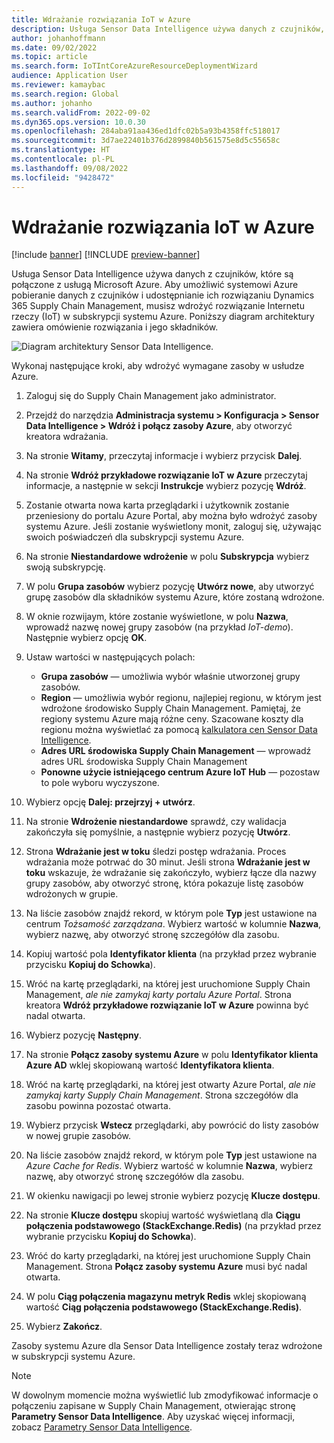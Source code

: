 ```yaml
---
title: Wdrażanie rozwiązania IoT w Azure
description: Usługa Sensor Data Intelligence używa danych z czujników, które są połączone z usługą Microsoft Azure. W tym artykule opisano, jak wdrożyć rozwiązanie Internet rzeczy (IoT) w subskrypcji systemu Azure.
author: johanhoffmann
ms.date: 09/02/2022
ms.topic: article
ms.search.form: IoTIntCoreAzureResourceDeploymentWizard
audience: Application User
ms.reviewer: kamaybac
ms.search.region: Global
ms.author: johanho
ms.search.validFrom: 2022-09-02
ms.dyn365.ops.version: 10.0.30
ms.openlocfilehash: 284aba91aa436ed1dfc02b5a93b4358ffc518017
ms.sourcegitcommit: 3d7ae22401b376d2899840b561575e8d5c55658c
ms.translationtype: HT
ms.contentlocale: pl-PL
ms.lasthandoff: 09/08/2022
ms.locfileid: "9428472"
---
```

# <a name="deploy-an-iot-solution-on-azure"></a>Wdrażanie rozwiązania IoT w Azure

[!include [banner](../includes/banner.md)]
[!INCLUDE [preview-banner](../includes/preview-banner.md)]

Usługa Sensor Data Intelligence używa danych z czujników, które są połączone z usługą Microsoft Azure. Aby umożliwić systemowi Azure pobieranie danych z czujników i udostępnianie ich rozwiązaniu Dynamics 365 Supply Chain Management, musisz wdrożyć rozwiązanie Internetu rzeczy (IoT) w subskrypcji systemu Azure. Poniższy diagram architektury zawiera omówienie rozwiązania i jego składników.

![Diagram architektury Sensor Data Intelligence.](media/sdi-architecture.png "Diagram architektury Sensor Data Intelligence")

Wykonaj następujące kroki, aby wdrożyć wymagane zasoby w usłudze Azure.

1. Zaloguj się do Supply Chain Management jako administrator.
1. Przejdź do narzędzia **Administracja systemu \> Konfiguracja \> Sensor Data Intelligence \> Wdróż i połącz zasoby Azure**, aby otworzyć kreatora wdrażania.
1. Na stronie **Witamy**, przeczytaj informacje i wybierz przycisk **Dalej**.
1. Na stronie **Wdróż przykładowe rozwiązanie IoT w Azure** przeczytaj informacje, a następnie w sekcji **Instrukcje** wybierz pozycję **Wdróż**.
1. Zostanie otwarta nowa karta przeglądarki i użytkownik zostanie przeniesiony do portalu Azure Portal, aby można było wdrożyć zasoby systemu Azure. Jeśli zostanie wyświetlony monit, zaloguj się, używając swoich poświadczeń dla subskrypcji systemu Azure.
1. Na stronie **Niestandardowe wdrożenie** w polu **Subskrypcja** wybierz swoją subskrypcję.
1. W polu **Grupa zasobów** wybierz pozycję **Utwórz nowe**, aby utworzyć grupę zasobów dla składników systemu Azure, które zostaną wdrożone.
1. W oknie rozwijaym, które zostanie wyświetlone, w polu **Nazwa**, wprowadź nazwę nowej grupy zasobów (na przykład *IoT-demo*). Następnie wybierz opcję **OK**.
1. Ustaw wartości w następujących polach:

    - **Grupa zasobów** — umożliwia wybór właśnie utworzonej grupy zasobów.
    - **Region** — umożliwia wybór regionu, najlepiej regionu, w którym jest wdrożone środowisko Supply Chain Management. Pamiętaj, że regiony systemu Azure mają różne ceny. Szacowane koszty dla regionu można wyświetlać za pomocą [kalkulatora cen Sensor Data Intelligence](https://azure.com/e/c36c4947ebff4215b2e62590c2a24c68).
    - **Adres URL środowiska Supply Chain Management** — wprowadź adres URL środowiska Supply Chain Management
    - **Ponowne użycie istniejącego centrum Azure IoT Hub** — pozostaw to pole wyboru wyczyszone.

1. Wybierz opcję **Dalej: przejrzyj + utwórz**.
1. Na stronie **Wdrożenie niestandardowe** sprawdź, czy walidacja zakończyła się pomyślnie, a następnie wybierz pozycję **Utwórz**.
1. Strona **Wdrażanie jest w toku** śledzi postęp wdrażania. Proces wdrażania może potrwać do 30 minut. Jeśli strona **Wdrażanie jest w toku** wskazuje, że wdrażanie się zakończyło, wybierz łącze dla nazwy grupy zasobów, aby otworzyć stronę, która pokazuje listę zasobów wdrożonych w grupie.
1. Na liście zasobów znajdź rekord, w którym pole **Typ** jest ustawione na centrum *Tożsamość zarządzana*. Wybierz wartość w kolumnie **Nazwa**, wybierz nazwę, aby otworzyć stronę szczegółów dla zasobu.
1. Kopiuj wartość pola **Identyfikator klienta** (na przykład przez wybranie przycisku **Kopiuj do Schowka**).
1. Wróć na kartę przeglądarki, na której jest uruchomione Supply Chain Management, *ale nie zamykaj karty portalu Azure Portal*. Strona kreatora **Wdróż przykładowe rozwiązanie IoT w Azure** powinna być nadal otwarta. 
1. Wybierz pozycję **Następny**.
1. Na stronie **Połącz zasoby systemu Azure** w polu **Identyfikator klienta Azure AD** wklej skopiowaną wartość **Identyfikatora klienta**.
1. Wróć na kartę przeglądarki, na której jest otwarty Azure Portal, *ale nie zamykaj karty Supply Chain Management*. Strona szczegółów dla zasobu powinna pozostać otwarta.
1. Wybierz przycisk **Wstecz** przeglądarki, aby powrócić do listy zasobów w nowej grupie zasobów.
1. Na liście zasobów znajdź rekord, w którym pole **Typ** jest ustawione na *Azure Cache for Redis*. Wybierz wartość w kolumnie **Nazwa**, wybierz nazwę, aby otworzyć stronę szczegółów dla zasobu.
1. W okienku nawigacji po lewej stronie wybierz pozycję **Klucze dostępu**.
1. Na stronie **Klucze dostępu** skopiuj wartość wyświetlaną dla **Ciągu połączenia podstawowego (StackExchange.Redis)** (na przykład przez wybranie przycisku **Kopiuj do Schowka**).
1. Wróć do karty przeglądarki, na której jest uruchomione Supply Chain Management. Strona **Połącz zasoby systemu Azure** musi być nadal otwarta.
1. W polu **Ciąg połączenia magazynu metryk Redis** wklej skopiowaną wartość **Ciąg połączenia podstawowego (StackExchange.Redis)**.
1. Wybierz **Zakończ**.

Zasoby systemu Azure dla Sensor Data Intelligence zostały teraz wdrożone w subskrypcji systemu Azure.

> [!NOTE]
> W dowolnym momencie można wyświetlić lub zmodyfikować informacje o połączeniu zapisane w Supply Chain Management, otwierając stronę **Parametry Sensor Data Intelligence**. Aby uzyskać więcej informacji, zobacz [Parametry Sensor Data Intelligence](sdi-parameters.md).
